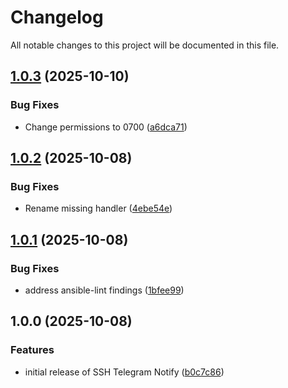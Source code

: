 # Changelog

All notable changes to this project will be documented in this file.

## [1.0.3](https://github.com/wiseelf/ssh-telegram-notify/compare/v1.0.2...v1.0.3) (2025-10-10)


### Bug Fixes

* Change permissions to 0700 ([a6dca71](https://github.com/wiseelf/ssh-telegram-notify/commit/a6dca71930f3f8362e036a4d27e863043bc5c946))

## [1.0.2](https://github.com/wiseelf/ssh-telegram-notify/compare/v1.0.1...v1.0.2) (2025-10-08)


### Bug Fixes

* Rename missing handler ([4ebe54e](https://github.com/wiseelf/ssh-telegram-notify/commit/4ebe54e814abf5c421e1de603f7ce50d39cb50a4))

## [1.0.1](https://github.com/wiseelf/ssh-telegram-notify/compare/v1.0.0...v1.0.1) (2025-10-08)


### Bug Fixes

* address ansible-lint findings ([1bfee99](https://github.com/wiseelf/ssh-telegram-notify/commit/1bfee996ce3cd51ea36e8d1485f889a07b194638))

## 1.0.0 (2025-10-08)


### Features

* initial release of SSH Telegram Notify ([b0c7c86](https://github.com/wiseelf/ssh-telegram-notify/commit/b0c7c86b265875895a095882c4dc8d2d0267afb8))
